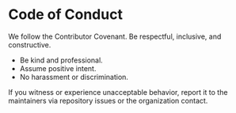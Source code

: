 # Code of Conduct

We follow the Contributor Covenant. Be respectful, inclusive, and constructive.

- Be kind and professional.
- Assume positive intent.
- No harassment or discrimination.

If you witness or experience unacceptable behavior, report it to the maintainers via repository issues or the organization contact.
